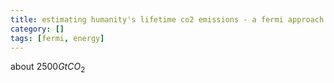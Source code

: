 ```yaml
---
title: estimating humanity's lifetime co2 emissions - a fermi approach
category: []
tags: [fermi, energy]
---
```


about $2500GtCO_2$
